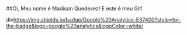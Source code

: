 ##Oi, Meu nome é Madison Quedevez! E este é meu Git! 
<!--**quedevezPFD/quedevezPFD** is a ✨ _special_ ✨ repository because its `README.md` (this file) appears on your GitHub profile.

Here are some ideas to get you started:

- 🔭 I’m currently working on ...
- 🌱 I’m currently learning ...
- 👯 I’m looking to collaborate on ...
- 🤔 I’m looking for help with ...
- 💬 Ask me about ...
- 📫 How to reach me: ...
- 😄 Pronouns: ...
- ⚡ Fun fact: ...
-->
div<https://img.shields.io/badge/Google%20Analytics-E37400?style=for-the-badge&logo=google%20analytics&logoColor=white/>
